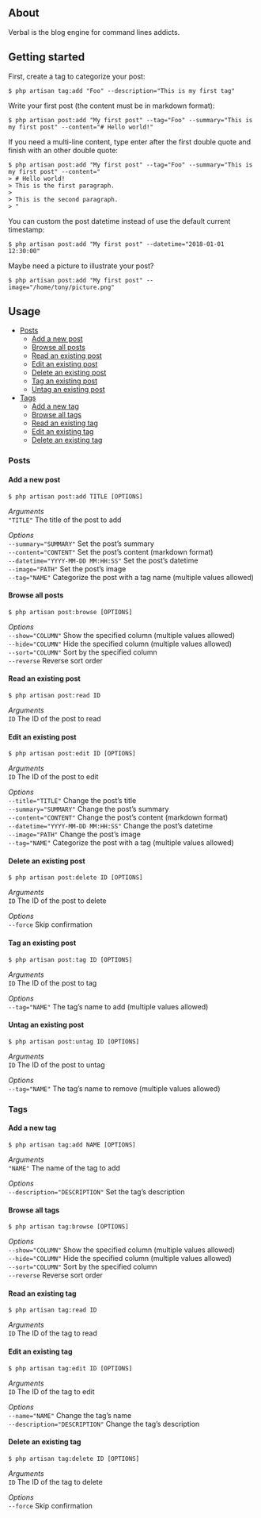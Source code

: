 About
-----

Verbal is the blog engine for command lines addicts.

Getting started
---------------

First, create a tag to categorize your post:

    $ php artisan tag:add "Foo" --description="This is my first tag"

Write your first post (the content must be in markdown format):

    $ php artisan post:add "My first post" --tag="Foo" --summary="This is my first post" --content="# Hello world!"

If you need a multi-line content, type enter after the first double quote and finish with an other double quote:

    $ php artisan post:add "My first post" --tag="Foo" --summary="This is my first post" --content="
    > # Hello world!
    > This is the first paragraph.
    >
    > This is the second paragraph.
    > "

You can custom the post datetime instead of use the default current timestamp:

    $ php artisan post:add "My first post" --datetime="2018-01-01 12:30:00"

Maybe need a picture to illustrate your post?

    $ php artisan post:add "My first post" --image="/home/tony/picture.png"

Usage
-----

- [Posts](#posts)
    - [Add a new post](#add-a-new-post)
    - [Browse all posts](#browse-all-posts)
    - [Read an existing post](#add-an-existing-post)
    - [Edit an existing post](#edit-an-existing-post)
    - [Delete an existing post](#delete-an-existing-post)
    - [Tag an existing post](#tag-an-existing-post)
    - [Untag an existing post](#untag-an-existing-post)
- [Tags](#tags)
    - [Add a new tag](#add-a-new-tag)
    - [Browse all tags](#browse-all-tags)
    - [Read an existing tag](#read-an-exising-tag)
    - [Edit an existing tag](#edit-an-exising-tag)
    - [Delete an existing tag](#delete-an-exising-tag)

### Posts ###

#### Add a new post

    $ php artisan post:add TITLE [OPTIONS]

_Arguments_  
`"TITLE"` The title of the post to add  

_Options_  
`--summary="SUMMARY"` Set the post’s summary  
`--content="CONTENT"` Set the post’s content (markdown format)  
`--datetime="YYYY-MM-DD MM:HH:SS"` Set the post’s datetime  
`--image="PATH"` Set the post’s image  
`--tag="NAME"` Categorize the post with a tag name (multiple values allowed)  

#### Browse all posts

    $ php artisan post:browse [OPTIONS]

_Options_  
`--show="COLUMN"` Show the specified column (multiple values allowed)  
`--hide="COLUMN"` Hide the specified column (multiple values allowed)  
`--sort="COLUMN"` Sort by the specified column  
`--reverse` Reverse sort order  

#### Read an existing post

    $ php artisan post:read ID

_Arguments_  
`ID` The ID of the post to read  

#### Edit an existing post

    $ php artisan post:edit ID [OPTIONS]

_Arguments_  
`ID` The ID of the post to edit

_Options_  
`--title="TITLE"` Change the post’s title  
`--summary="SUMMARY"` Change the post’s summary  
`--content="CONTENT"` Change the post’s content (markdown format)  
`--datetime="YYYY-MM-DD MM:HH:SS"` Change the post’s datetime  
`--image="PATH"` Change the post’s image  
`--tag="NAME"` Categorize the post with a tag (multiple values allowed)  

#### Delete an existing post

    $ php artisan post:delete ID [OPTIONS]

_Arguments_  
`ID` The ID of the post to delete  

_Options_  
`--force` Skip confirmation  

#### Tag an existing post

    $ php artisan post:tag ID [OPTIONS]

_Arguments_  
`ID` The ID of the post to tag  

_Options_  
`--tag="NAME"` The tag’s name to add (multiple values allowed)  

#### Untag an existing post

    $ php artisan post:untag ID [OPTIONS]

_Arguments_  
`ID` The ID of the post to untag  

_Options_  
`--tag="NAME"` The tag’s name to remove (multiple values allowed)   

### Tags ###

#### Add a new tag

    $ php artisan tag:add NAME [OPTIONS]

_Arguments_  
`"NAME"` The name of the tag to add    

_Options_  
`--description="DESCRIPTION"` Set the tag’s description  

#### Browse all tags

    $ php artisan tag:browse [OPTIONS]

_Options_  
`--show="COLUMN"` Show the specified column (multiple values allowed)  
`--hide="COLUMN"` Hide the specified column (multiple values allowed)  
`--sort="COLUMN"` Sort by the specified column  
`--reverse` Reverse sort order  

#### Read an existing tag

    $ php artisan tag:read ID

_Arguments_  
`ID` The ID of the tag to read  

#### Edit an existing tag

    $ php artisan tag:edit ID [OPTIONS]

_Arguments_  
`ID` The ID of the tag to edit   

_Options_  
`--name="NAME"` Change the tag’s name  
`--description="DESCRIPTION"` Change the tag’s description  

#### Delete an existing tag

    $ php artisan tag:delete ID [OPTIONS]

_Arguments_  
`ID` The ID of the tag to delete  

_Options_  
`--force` Skip confirmation  
